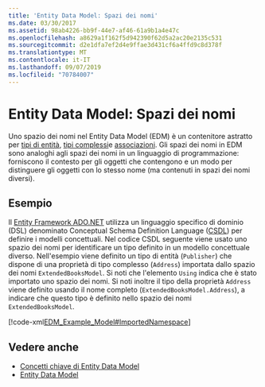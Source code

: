 ```yaml
---
title: 'Entity Data Model: Spazi dei nomi'
ms.date: 03/30/2017
ms.assetid: 98ab4226-bb9f-44e7-af46-61a9b1a4e47c
ms.openlocfilehash: a8629a1f162f5d942390f62d5a2ac20e2135c531
ms.sourcegitcommit: d2e1dfa7ef2d4e9ffae3d431cf6a4ffd9c8d378f
ms.translationtype: MT
ms.contentlocale: it-IT
ms.lasthandoff: 09/07/2019
ms.locfileid: "70784007"
---
```

# <a name="entity-data-model-namespaces"></a>Entity Data Model: Spazi dei nomi
Uno spazio dei nomi nel Entity Data Model (EDM) è un contenitore astratto per [tipi di entità](entity-type.md), [tipi complessi](complex-type.md)e [associazioni](association-type.md). Gli spazi dei nomi in EDM sono analoghi agli spazi dei nomi in un linguaggio di programmazione: forniscono il contesto per gli oggetti che contengono e un modo per distinguere gli oggetti con lo stesso nome (ma contenuti in spazi dei nomi diversi).  
  
## <a name="example"></a>Esempio  
 Il [Entity Framework ADO.NET](./ef/index.md) utilizza un linguaggio specifico di dominio (DSL) denominato Conceptual Schema Definition Language ([CSDL](./ef/language-reference/csdl-specification.md)) per definire i modelli concettuali. Nel codice CSDL seguente viene usato uno spazio dei nomi per identificare un tipo definito in un modello concettuale diverso. Nell'esempio viene definito un tipo di entità (`Publisher`) che dispone di una proprietà di tipo complesso (`Address`) importata dallo spazio dei nomi `ExtendedBooksModel`. Si noti che l'elemento `Using` indica che è stato importato uno spazio dei nomi. Si noti inoltre il tipo della proprietà `Address` viene definito usando il nome completo (`ExtendedBooksModel.Address`), a indicare che questo tipo è definito nello spazio dei nomi `ExtendedBooksModel`.  
  
 [!code-xml[EDM_Example_Model#ImportedNamespace](../../../../samples/snippets/xml/VS_Snippets_Data/edm_example_model/xml/books6.edmx#importednamespace)]  
  
## <a name="see-also"></a>Vedere anche

- [Concetti chiave di Entity Data Model](entity-data-model-key-concepts.md)
- [Entity Data Model](entity-data-model.md)
